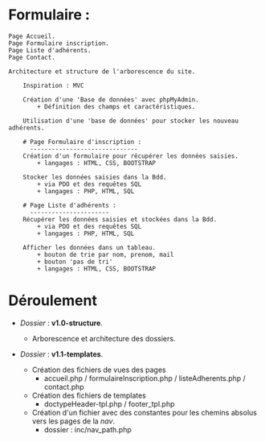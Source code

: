 # Formulaire :

    Page Accueil.
    Page Formulaire inscription.
    Page Liste d'adhérents.
    Page Contact.

    Architecture et structure de l'arborescence du site.
        
        Inspiration : MVC

        Création d'une 'Base de données' avec phpMyAdmin.
            + Définition des champs et caractéristiques.
        
        Utilisation d'une 'base de données' pour stocker les nouveau adhérents.

        # Page Formulaire d'inscription :
          ------------------------------        
        Création d'un formulaire pour récupérer les données saisies.
            + langages : HTML, CSS, BOOTSTRAP

        Stocker les données saisies dans la Bdd.
            + via PDO et des requêtes SQL
            + langages : PHP, HTML, SQL

        # Page Liste d'adhérents :
          ----------------------
        Récupérer les données saisies et stockées dans la Bdd.
            + via PDO et des requêtes SQL
            + langages : PHP, HTML, SQL

        Afficher les données dans un tableau.
            + bouton de trie par nom, prenom, mail
            + bouton 'pas de tri'
            + langages : HTML, CSS, BOOTSTRAP
           
# Déroulement

- *Dossier* : __v1.0-structure__.
    - Arborescence et architecture des dossiers.    

- *Dossier* : __v1.1-templates__.
    - Création des fichiers de vues des pages
        - accueil.php / formulaireInscription.php / listeAdherents.php / contact.php
    - Création des fichiers de templates
        - doctypeHeader-tpl.php / footer_tpl.php
    - Création d'un fichier avec des constantes pour les chemins absolus vers les pages de la *nav*.
        - dossier : inc/nav_path.php
    

